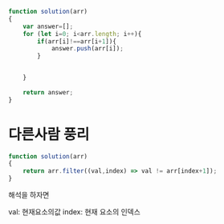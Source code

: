 
```ts
function solution(arr)
{
    var answer=[];
    for (let i=0; i<arr.length; i++){
        if(arr[i]!==arr[i+1]){
            answer.push(arr[i]);
        }


    }
    
    return answer;
}
```


# 다른사람 풍리


```ts
function solution(arr)
{
    return arr.filter((val,index) => val != arr[index+1]);
}
```

해석을 하자면

val: 현재요소의값
index: 현재 요소의 인덱스
